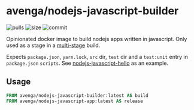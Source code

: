 # avenga/nodejs-javascript-builder

![pulls](https://img.shields.io/docker/pulls/avenga/nodejs-javascript-builder.svg)
![size](https://images.microbadger.com/badges/image/avenga/nodejs-javascript-builder.svg)
![commit](https://images.microbadger.com/badges/commit/avenga/nodejs-javascript-builder.svg)

Opinionated docker image to build nodejs apps written in javascript.
Only used as a stage in a [multi-stage][1] build.

Expects `package.json`, `yarn.lock`, `src` dir, `test` dir and a `test:unit` entry in `package.json` `scripts`.
See [nodejs-javascript-hello][2] as an example.

## Usage

```Dockerfile
FROM avenga/nodejs-javascript-builder:latest AS build
FROM avenga/nodejs-javascript-app:latest AS release
```

[1]: https://docs.docker.com/develop/develop-images/multistage-build/
[2]: https://github.com/avenga/dockerfiles/tree/master/nodejs-javascript-hello
